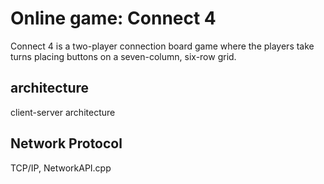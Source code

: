 # Online game: Connect 4
Connect 4 is a two-player connection board game where the players take turns placing buttons on a seven-column, six-row grid.

## architecture
client-server architecture

## Network Protocol
TCP/IP, NetworkAPI.cpp

